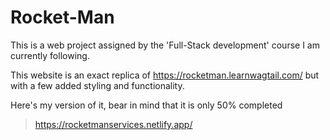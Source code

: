 # Rocket-Man
This is a web project assigned by the 'Full-Stack development' course I am currently following.

This website is an exact replica of https://rocketman.learnwagtail.com/ but with a few added styling and functionality.

Here's my version of it, bear in mind that it is only 50% completed
> https://rocketmanservices.netlify.app/
